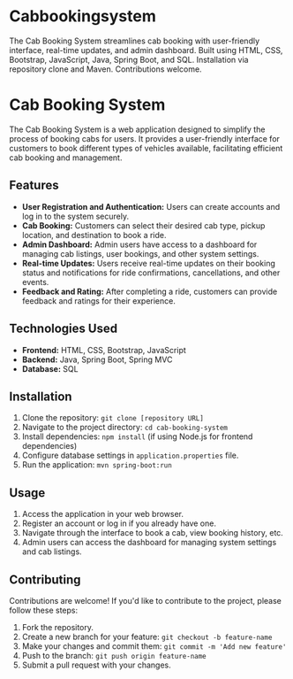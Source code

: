 # Cabbookingsystem
The Cab Booking System streamlines cab booking with user-friendly interface, real-time updates, and admin dashboard. Built using HTML, CSS, Bootstrap, JavaScript, Java, Spring Boot, and SQL. Installation via repository clone and Maven. Contributions welcome.


# Cab Booking System

The Cab Booking System is a web application designed to simplify the process of booking cabs for users. It provides a user-friendly interface for customers to book different types of vehicles available, facilitating efficient cab booking and management.

## Features

- **User Registration and Authentication:** Users can create accounts and log in to the system securely.
- **Cab Booking:** Customers can select their desired cab type, pickup location, and destination to book a ride.
- **Admin Dashboard:** Admin users have access to a dashboard for managing cab listings, user bookings, and other system settings.
- **Real-time Updates:** Users receive real-time updates on their booking status and notifications for ride confirmations, cancellations, and other events.
- **Feedback and Rating:** After completing a ride, customers can provide feedback and ratings for their experience.

## Technologies Used

- **Frontend:** HTML, CSS, Bootstrap, JavaScript
- **Backend:** Java, Spring Boot, Spring MVC
- **Database:** SQL

## Installation

1. Clone the repository: `git clone [repository URL]`
2. Navigate to the project directory: `cd cab-booking-system`
3. Install dependencies: `npm install` (if using Node.js for frontend dependencies)
4. Configure database settings in `application.properties` file.
5. Run the application: `mvn spring-boot:run`

## Usage

1. Access the application in your web browser.
2. Register an account or log in if you already have one.
3. Navigate through the interface to book a cab, view booking history, etc.
4. Admin users can access the dashboard for managing system settings and cab listings.

## Contributing

Contributions are welcome! If you'd like to contribute to the project, please follow these steps:
1. Fork the repository.
2. Create a new branch for your feature: `git checkout -b feature-name`
3. Make your changes and commit them: `git commit -m 'Add new feature'`
4. Push to the branch: `git push origin feature-name`
5. Submit a pull request with your changes.
